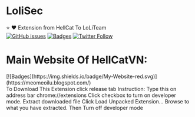 # LoliSec

:star: :heart: Extension from HellCat To LoLiTeam</br>
[![GitHub issues](https://img.shields.io/github/issues/HellCatVN/HTMLIndex.svg)](https://github.com/HellCatVN/HellCatTool/issues)
[![Badges](https://img.shields.io/badge/Author-HellCatVN-brightgreen.svg)](https://www.facebook.com/hellcat.info)
[![Twitter Follow](https://img.shields.io/twitter/follow/espadrine.svg?style=social&label=Follow)](https://twitter.com/hellcatoffical)
</br>
<h1>Main Website Of HellCatVN:</h1>
[![Badges](https://img.shields.io/badge/My-Website-red.svg)](https://meomeoilu.blogspot.com/)</br>
To Download This Extension click release tab 
Instruction:
Type this on address bar
chrome://extensions
Click checkbox to turn on developer mode.
Extract downloaded file
Click Load Unpacked Extension...
Browse to what you have extracted.
Then Turn off developer mode
